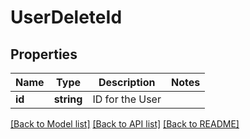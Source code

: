 # UserDeleteId

## Properties
Name | Type | Description | Notes
------------ | ------------- | ------------- | -------------
**id** | **string** | ID for the User | 

[[Back to Model list]](../README.md#documentation-for-models) [[Back to API list]](../README.md#documentation-for-api-endpoints) [[Back to README]](../README.md)


